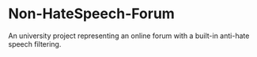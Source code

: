 # Non-HateSpeech-Forum
An university project representing an online forum with a built-in anti-hate speech filtering.

